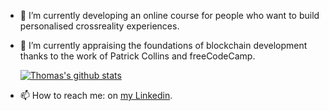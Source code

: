 
<!--
**ThomasCarstens/ThomasCarstens** is a ✨ _special_ ✨ repository because its `README.md` (this file) appears on your GitHub profile.

Here are some ideas to get you started:

- 🔭 I’m currently working on ...
- 🌱 I’m currently learning ...
- 👯 I’m looking to collaborate on ...
- 🤔 I’m looking for help with ...
- 💬 Ask me about ...
- 📫 How to reach me: ...
- 😄 Pronouns: ...
- ⚡ Fun fact: ...
-->

- 🔭 I’m currently developing an online course for people who want to build personalised crossreality experiences.
- 🌱 I’m currently appraising the foundations of blockchain development thanks to the work of Patrick Collins and freeCodeCamp.


     [![Thomas's github stats](https://github-readme-stats.vercel.app/api?username=ThomasCarstens)](https://github.com/anuraghazra/github-readme-stats)


- 📫 How to reach me: on [my Linkedin](https://www.linkedin.com/in/thomas-carstens-31632468/).

